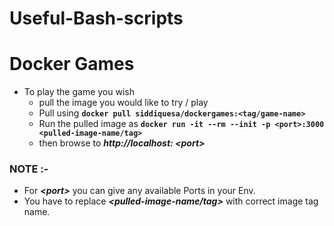 # Useful-Bash-scripts

# Docker Games

- To play the game you wish 
  - pull the image you would like to try / play 
  - Pull using **`docker pull siddiquesa/dockergames:<tag/game-name>`**
  - Run the pulled image as **`docker run -it --rm --init -p <port>:3000 <pulled-image-name/tag>`**
  - then browse to _**http://localhost: \<port\>**_

### NOTE :- 
- For _**\<port>**_ you can give any available Ports in your Env.
- You have to replace _**<pulled-image-name/tag>**_ with correct image tag name. 
